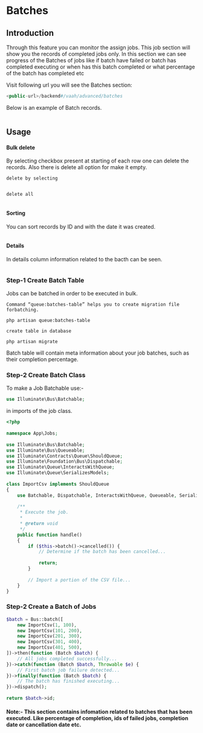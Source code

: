 # Batches

[comment]: <> ([[toc]])

## Introduction

Through this feature you can monitor the assign jobs. This job section will show you the records of completed jobs only.
In this section we can see progress of the Batches of jobs like if batch have failed or batch has completed executing or when has this batch completed or what percentage of the batch has completed etc

Visit following url you will see the Batches section:

```php
<public-url>/backend#/vaah/advanced/batches
```

Below is an example of Batch records.

<img :src="$withBase('/images//batches/list.png')">

## Usage

#### Bulk delete

By selecting checkbox present at starting of each row one can delete the records. Also there is delete all option for make it empty.

```delete by selecting```

<img :src="$withBase('/images/batches/single-delete.png')">

```delete all```

<img :src="$withBase('/images/batches/delete-bulk.png')">

#### Sorting
You can sort records by ID and with the date it was created.

<img :src="$withBase('/images/batches/sort.png')">

#### Details
In details column information related to the bacth can be seen.

<img :src="$withBase('/images/batches/details.png')">

### Step-1 Create Batch Table

Jobs can be batched in order to be executed in bulk.

```Command “queue:batches-table” helps you to create migration file forbatching.```
```shell
php artisan queue:batches-table 
```

```create table in database```
```shell
php artisan migrate 
```

Batch table will contain meta information about your job batches, such as their completion percentage.

### Step-2 Create Batch Class
To make a Job Batchable use:-
```php  
use Illuminate\Bus\Batchable;
```
in imports of the job class.

```php
<?php
 
namespace App\Jobs;
 
use Illuminate\Bus\Batchable;
use Illuminate\Bus\Queueable;
use Illuminate\Contracts\Queue\ShouldQueue;
use Illuminate\Foundation\Bus\Dispatchable;
use Illuminate\Queue\InteractsWithQueue;
use Illuminate\Queue\SerializesModels;
 
class ImportCsv implements ShouldQueue
{
    use Batchable, Dispatchable, InteractsWithQueue, Queueable, SerializesModels;
 
    /**
     * Execute the job.
     *
     * @return void
     */
    public function handle()
    {
        if ($this->batch()->cancelled()) {
            // Determine if the batch has been cancelled...
 
            return;
        }
 
        // Import a portion of the CSV file...
    }
}
```
### Step-2 Create a Batch of Jobs

```php
$batch = Bus::batch([
    new ImportCsv(1, 100),
    new ImportCsv(101, 200),
    new ImportCsv(201, 300),
    new ImportCsv(301, 400),
    new ImportCsv(401, 500),
])->then(function (Batch $batch) {
    // All jobs completed successfully...
})->catch(function (Batch $batch, Throwable $e) {
    // First batch job failure detected...
})->finally(function (Batch $batch) {
    // The batch has finished executing...
})->dispatch();
 
return $batch->id;
```


#### Note:- This section contains infomation related to batches that has been executed. Like percentage of completion, ids of failed jobs, completion date or cancellation date etc. 

